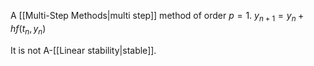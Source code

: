 A [[Multi-Step Methods|multi step]] method of order $p=1$.
$y_{n+1}=y_n+hf(t_n,y_n)$

It is not A-[[Linear stability|stable]].